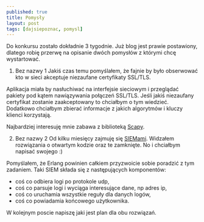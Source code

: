 ```yaml
---
published: true
title: Pomysły
layout: post
tags: [dajsiepoznac, pomysl]
---
```

Do konkursu zostało dokładnie 3 tygodnie. Już blog jest prawie postawiony, dlatego robię przerwę na opisanie dwóch pomysłów z którymi chcę wystartować.

1. Bez nazwy 1
Jakiś czas temu pomyślałem, że fajnie by było obserwować kto w sieci akceptuje niezaufane certyfikaty SSL/TLS. 

Aplikacja miała by nasłuchiwać na interfejsie sieciowym i przeglądać pakiety pod kątem nawiązywania połączeń SSL/TLS. Jeśli jakiś niezaufany certyfikat zostanie zaakceptowany to chciałbym o tym wiedzieć. Dodatkowo chciałbym zbierać informacje z jakich algorytmów i kluczy klienci korzystają.

Najbardziej interesuję mnie zabawa z biblioteką [Scapy](http://www.secdev.org/projects/scapy/).

2. Bez nazwy 2
Od kilku miesięcy zajmuję się [SIEMami](https://en.wikipedia.org/wiki/Security_information_and_event_management). Widzałem rozwiązania o otwartym kodzie oraz te zamknięte. No i chciałbym napisać swojego :)

Pomyślałem, że Erlang powinien całkiem przyzwoicie sobie poradzić z tym zadaniem. 
Taki SIEM składa się z następujących komponentów:
- coś co odbiera logi po protokole udp,
- coś co parsuje logi i wyciąga interesujące dane, np adres ip,
- coś co uruchamia wszystkie reguły dla danych logów,
- coś co powiadamia końcowego użytkownika.

W kolejnym poscie napiszę jaki jest plan dla obu rozwiązań.